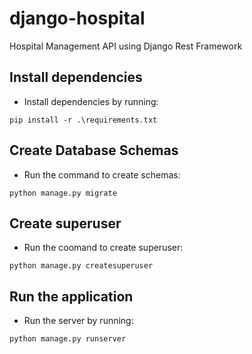 # django-hospital
Hospital Management API using Django Rest Framework

## Install dependencies
* Install dependencies by running:
```
pip install -r .\requirements.txt 
```

## Create Database Schemas

* Run the command to create schemas: 
```
python manage.py migrate
```
## Create superuser
* Run the coomand to create superuser:
```
python manage.py createsuperuser
```
## Run the application
* Run the server by running:
```
python manage.py runserver
```

